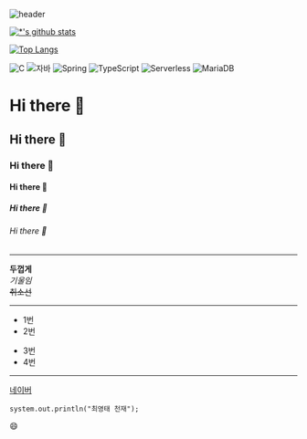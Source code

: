 ![header](https://capsule-render.vercel.app/api?type=rounded&color=gradient&text=%20깃허브%20&height=200&fontSize=50&fontColor=FF00FF&textBg=true)

[![*'s github stats](https://github-readme-stats.vercel.app/api?username=Absilue)](https://github.com/Absilue)

[![Top Langs](https://github-readme-stats.vercel.app/api/top-langs/?username=Absilue)](https://github.com/Absilue/github-readme-stats)

![C](https://img.shields.io/badge/-C-123456?style=flat-square&logo=C&logoColor=black)
![자바](https://img.shields.io/badge/-자바-007396?style=flat&logo=Java&logoColor=ffffff)
![Spring](https://img.shields.io/badge/-Spring-6DB33F?style=for-the-badge&logo=Spring&logoColor=white)
![TypeScript](https://img.shields.io/badge/-TypeScript-3178C6?style=flat-square&logo=TypeScript&logoColor=white)
![Serverless](https://img.shields.io/badge/-Serverless-FD5750?style=flat-square&logo=Serverless&logoColor=magenta)
![MariaDB](https://img.shields.io/badge/-MariaDB-1F305F?style=flat-square&logo=mariadb&logoColor=white)


# Hi there 👋
## Hi there 👋
### Hi there 👋
#### Hi there 👋
##### Hi there 👋
###### Hi there 👋
---
**두껍게** <br>
*기울임* <br>
~~취소선~~ <br>

---
* 1번
* 2번
- 3번
- 4번
---

[네이버](https://www.naver.com)


```
system.out.println("최영태 천재");
```

:smile:
